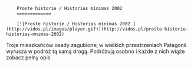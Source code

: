 
        Proste historie / Historias mínimas 2002 
        =============
        
        [![Proste historie / Historias mínimas 2002 ](http://vidos.pl/images/player.gif)](http://vidos.pl/proste-historie-historias-mnimas-2002)
        
        
 Troje mieszkańców osady zagubionej w wielkich przestrzeniach Patagonii wyrusza w podróż tą samą drogą. Podróżują osobno i każde z nich wiąże zobacz pełny opis
    